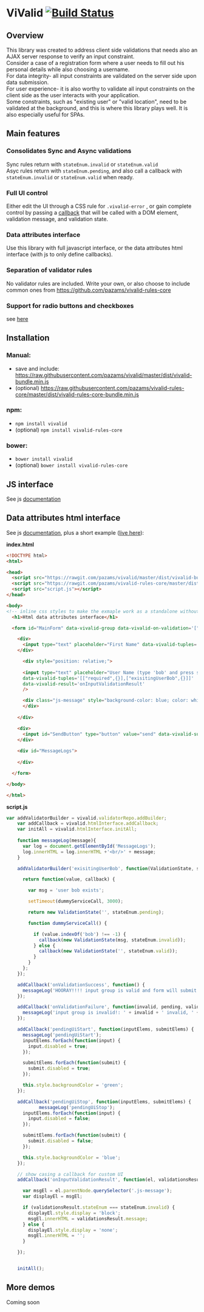 # ViValid [![Build Status](https://travis-ci.org/pazams/vivalid.svg)](https://travis-ci.org/pazams/vivalid)

## Overview
This library was created to address client side validations that needs also an AJAX server response to verify an input constraint.  
Consider a case of a registration form where a user needs to fill out his personal details while also choosing a username.  
For data integrity- all input constraints are validated on the server side upon data submission.  
For user experience- it is also worthy to validate all input constraints on the client side as the user interacts with your application.  
Some constraints, such as "existing user" or "valid location", need to be validated at the background, and this is where this library plays well. It is also especially useful for SPAs.

## Main features
### Consolidates Sync and Async validations
Sync rules return with `stateEnum.invalid` or `stateEnum.valid`  
Asyc rules return with `stateEnum.pending`, and also call a callback with `stateEnum.invalid` or `stateEnum.valid` when ready.
### Full UI control 
Either edit the UI through a CSS rule for `.vivalid-error` , or gain complete control by passing a [callback](http://pazams.github.io/vivalid/documentation/-_internal.html#..onInputValidationResult) that will be called with a DOM element, validation message, and validation state.
### Data attributes interface
Use this library with full javascript interface, or the data attributes html interface (with js to only define callbacks).
### Separation of validator rules
No validator rules are included. Write your own, or also choose to include common ones from https://github.com/pazams/vivalid-rules-core
### Support for radio buttons and checkboxes
see [here](http://pazams.github.io/vivalid/documentation/vivalid.Input.html)


## Installation

### Manual:
* save and include: https://raw.githubusercontent.com/pazams/vivalid/master/dist/vivalid-bundle.min.js
* (optional) https://raw.githubusercontent.com/pazams/vivalid-rules-core/master/dist/vivalid-rules-core-bundle.min.js

### npm:
* `npm install vivalid`
* (optional) `npm install vivalid-rules-core`

### bower:
* `bower install vivalid`
* (optional) `bower install vivalid-rules-core`

## JS interface
See js [documentation](http://pazams.github.io/vivalid/documentation/vivalid.html)

## Data attributes html interface
See js [documentation](http://pazams.github.io/vivalid/documentation/vivalid.html), plus a short example ([live here](http://pazams.github.io/vivalid/demos/1/)):

**index.html**
```html
<!DOCTYPE html>
<html>

<head>
  <script src="https://rawgit.com/pazams/vivalid/master/dist/vivalid-bundle.js"></script>
  <script src="https://rawgit.com/pazams/vivalid-rules-core/master/dist/vivalid-rules-core-bundle.min.js"></script>
  <script src="script.js"></script>
</head>

<body>
<!-- inline css styles to make the exmaple work as a standalone without a css file -->
  <h1>Html data attributes interface</h1>

  <form id="MainForm" data-vivalid-group data-vivalid-on-validation='["onValidationSuccess", "onValidationFailure"]' data-vivalid-pending-ui='["pendingUiStart", "pendingUiStop"]'>

    <div>
      <input type="text" placeholder="First Name" data-vivalid-tuples='[["required",{}],["betweenlength",{"min": 4, "max": 10}]]' />
    </div>

      <div style="position: relative;">
      
      <input type="text" placeholder="User Name (type 'bob' and press send)" 
      data-vivalid-tuples='[["required",{}],["exisitingUserBob",{}]]'
      data-vivalid-result='onInputValidationResult'
      />

      <div class="js-message" style="background-color: blue; color: white; display: none; position: absolute; z-index: 1; padding: 6px; left: 122px; top: 0;">
      </div>
      
    </div>

    <div>
      <input id="SendButton" type="button" value="send" data-vivalid-submit />
    </div>
    
    <div id="MessageLogs">
      
    </div>

  </form>

</body>

</html>
```

**script.js**
```javascript
var addValidatorBuilder = vivalid.validatorRepo.addBuilder;
    var addCallback = vivalid.htmlInterface.addCallback;
    var initAll = vivalid.htmlInterface.initAll;
    
    function messageLog(message){
      var log = document.getElementById('MessageLogs');
      log.innerHTML = log.innerHTML +'<br/>' + message;
    }

    addValidatorBuilder('exisitingUserBob', function(ValidationState, stateEnum, options) {

      return function(value, callback) {

        var msg = 'user bob exists';

        setTimeout(dummyServiceCall, 3000);

        return new ValidationState('', stateEnum.pending);

        function dummyServiceCall() {

          if (value.indexOf('bob') !== -1) {
            callback(new ValidationState(msg, stateEnum.invalid));
          } else {
            callback(new ValidationState('', stateEnum.valid));
          }
        }
      };
    });

    addCallback('onValidationSuccess', function() {
      messageLog('HOORAY!!!! input group is valid and form will submit');
    });

    addCallback('onValidationFailure', function(invalid, pending, valid) {
      messageLog('input group is invalid!: ' + invalid + ' invalid, ' + pending + ' pending, and ' + valid + ' valid ');
    });

    addCallback('pendingUiStart', function(inputElems, submitElems) {
      messageLog('pendingUiStart');
      inputElems.forEach(function(input) {
        input.disabled = true;
      });

      submitElems.forEach(function(submit) {
        submit.disabled = true;
      });

      this.style.backgroundColor = 'green';
    });

    addCallback('pendingUiStop', function(inputElems, submitElems) {
            messageLog('pendingUiStop');
      inputElems.forEach(function(input) {
        input.disabled = false;
      });

      submitElems.forEach(function(submit) {
        submit.disabled = false;
      });

      this.style.backgroundColor = 'blue';
    });

    // show casing a callback for custom UI
    addCallback('onInputValidationResult', function(el, validationsResult, validatorName, stateEnum) {

      var msgEl = el.parentNode.querySelector('.js-message');
      var displayEl = msgEl;

      if (validationsResult.stateEnum === stateEnum.invalid) {
        displayEl.style.display = 'block';
        msgEl.innerHTML = validationsResult.message;
      } else {
        displayEl.style.display = 'none';
        msgEl.innerHTML = '';
      }

    });


    initAll();
```

## More demos
Coming soon
